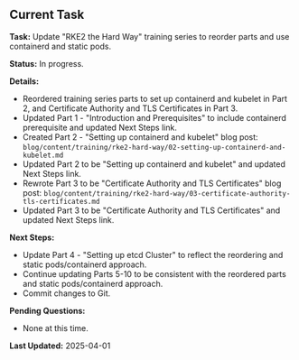 ## Current Task

**Task:** Update "RKE2 the Hard Way" training series to reorder parts and use containerd and static pods.

**Status:** In progress.

**Details:**

*   Reordered training series parts to set up containerd and kubelet in Part 2, and Certificate Authority and TLS Certificates in Part 3.
*   Updated Part 1 - "Introduction and Prerequisites" to include containerd prerequisite and updated Next Steps link.
*   Created Part 2 - "Setting up containerd and kubelet" blog post: `blog/content/training/rke2-hard-way/02-setting-up-containerd-and-kubelet.md`
*   Updated Part 2 to be "Setting up containerd and kubelet" and updated Next Steps link.
*   Rewrote Part 3 to be "Certificate Authority and TLS Certificates" blog post: `blog/content/training/rke2-hard-way/03-certificate-authority-tls-certificates.md`
*   Updated Part 3 to be "Certificate Authority and TLS Certificates" and updated Next Steps link.

**Next Steps:**

*   Update Part 4 - "Setting up etcd Cluster" to reflect the reordering and static pods/containerd approach.
*   Continue updating Parts 5-10 to be consistent with the reordered parts and static pods/containerd approach.
*   Commit changes to Git.

**Pending Questions:**

*   None at this time.

**Last Updated:** 2025-04-01
